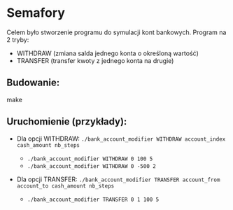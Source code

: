 # Semafory

Celem było stworzenie programu do symulacji kont bankowych. Program na 2 tryby:
- WITHDRAW (zmiana salda jednego konta o określoną wartość)
- TRANSFER (transfer kwoty z jednego konta na drugie)

## Budowanie:
make

## Uruchomienie (przykłady):
- Dla opcji WITHDRAW: `./bank_account_modifier WITHDRAW account_index cash_amount nb_steps`
    - `./bank_account_modifier WITHDRAW 0 100 5`
    - `./bank_account_modifier WITHDRAW 0 -500 2`

- Dla opcji TRANSFER: `./bank_account_modifier TRANSFER account_from account_to cash_amount nb_steps`
    - `./bank_account_modifier TRANSFER 0 1 100 5`

